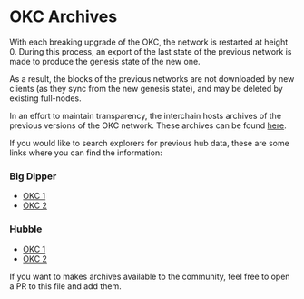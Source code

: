 # OKC Archives

With each breaking upgrade of the OKC, the network is restarted at height 0. During this process, an export of the last state of the previous network is made to produce the genesis state of the new one.

As a result, the blocks of the previous networks are not downloaded by new clients (as they sync from the new genesis state), and may be deleted by existing full-nodes.

In an effort to maintain transparency, the interchain hosts archives of the previous versions of the OKC network. These archives can be found [here](https://archive.interchain.io/).

If you would like to search explorers for previous hub data, these are some links where you can find the information:

### Big Dipper

- [OKC 1](https://cosmoshub-1.bigdipper.live/)
- [OKC 2](https://cosmoshub-2.bigdipper.live/)

### Hubble

- [OKC 1](https://hubble.figment.network/cosmos/chains/cosmoshub-1)
- [OKC 2](https://hubble.figment.network/cosmos/chains/cosmoshub-2)

If you want to makes archives available to the community, feel free to open a PR to this file and add them.
